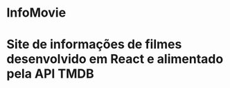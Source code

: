 # InfoMovie
<h1> Site de informações de filmes desenvolvido em React e alimentado pela API TMDB <h1>
